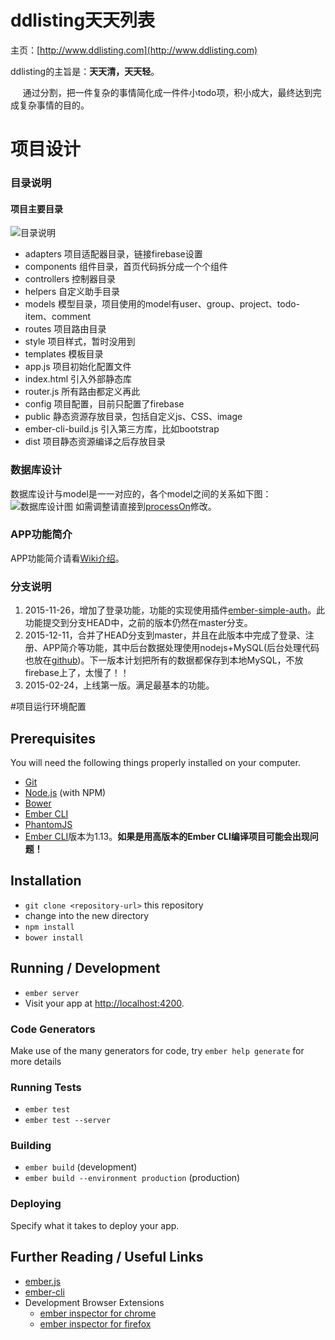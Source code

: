 # ddlisting天天列表

主页：[http://www.ddlisting.com](http://www.ddlisting.com)

ddlisting的主旨是：**天天清，天天轻**。
<p>&nbsp;&nbsp;&nbsp;&nbsp;
通过分割，把一件复杂的事情简化成一件件小todo项，积小成大，最终达到完成复杂事情的目的。
</p>

# 项目设计

### 目录说明

#### 项目主要目录

![目录说明](http://i1.piimg.com/24f27a93697325f9.jpg "目录说明")

* adapters 项目适配器目录，链接firebase设置
* components 组件目录，首页代码拆分成一个个组件
* controllers 控制器目录
* helpers 自定义助手目录
* models 模型目录，项目使用的model有user、group、project、todo-item、comment
* routes 项目路由目录
* style 项目样式，暂时没用到
* templates 模板目录
* app.js 项目初始化配置文件
* index.html  引入外部静态库
* router.js 所有路由都定义再此
* config 项目配置，目前只配置了firebase
* public 静态资源存放目录，包括自定义js、CSS、image
* ember-cli-build.js  引入第三方库，比如bootstrap
* dist 项目静态资源编译之后存放目录


### 数据库设计

数据库设计与model是一一对应的，各个model之间的关系如下图：
![数据库设计图](http://i1.piimg.com/5c6d2a1163149875.png '数据库设计图')
如需调整请直接到[processOn](https://www.processon.com/diagraming/5630f4e0e4b01f46a2b3477d)修改。

### APP功能简介
APP功能简介请看[Wiki介绍](https://github.com/ubuntuvim/todos_v2/wiki)。

### 分支说明
1. 2015-11-26，增加了登录功能，功能的实现使用插件[ember-simple-auth](https://github.com/simplabs/ember-simple-auth)。此功能提交到分支HEAD中，之前的版本仍然在master分支。
2. 2015-12-11，合并了HEAD分支到master，并且在此版本中完成了登录、注册、APP简介等功能，其中后台数据处理使用nodejs+MySQL(后台处理代码也放在[github](https://github.com/ubuntuvim/todos_server_v2))。下一版本计划把所有的数据都保存到本地MySQL，不放firebase上了，太慢了！！
3. 2015-02-24，上线第一版。满足最基本的功能。

#项目运行环境配置

## Prerequisites

You will need the following things properly installed on your computer.

* [Git](http://git-scm.com/)
* [Node.js](http://nodejs.org/) (with NPM)
* [Bower](http://bower.io/)
* [Ember CLI](http://www.ember-cli.com/)
* [PhantomJS](http://phantomjs.org/)
* [Ember CLI](http://ember-cli.com/user-guide)版本为1.13。**如果是用高版本的Ember CLI编译项目可能会出现问题！**

## Installation

* `git clone <repository-url>` this repository
* change into the new directory
* `npm install`
* `bower install`

## Running / Development

* `ember server`
* Visit your app at [http://localhost:4200](http://localhost:4200).

### Code Generators

Make use of the many generators for code, try `ember help generate` for more details

### Running Tests

* `ember test`
* `ember test --server`

### Building

* `ember build` (development)
* `ember build --environment production` (production)

### Deploying

Specify what it takes to deploy your app.

## Further Reading / Useful Links

* [ember.js](http://emberjs.com/)
* [ember-cli](http://www.ember-cli.com/)
* Development Browser Extensions
  * [ember inspector for chrome](https://chrome.google.com/webstore/detail/ember-inspector/bmdblncegkenkacieihfhpjfppoconhi)
  * [ember inspector for firefox](https://addons.mozilla.org/en-US/firefox/addon/ember-inspector/)

